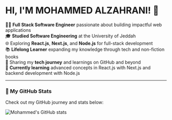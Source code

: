# HI, I'M MOHAMMED ALZAHRANI! 👋



👩‍💻 **Full Stack Software Engineer** passionate about building impactful web applications  
🎓 **Studied Software Engineering** at the University of Jeddah  
🌐 Exploring **React.js**, **Next.js**, and **Node.js** for full-stack development  
📚 **Lifelong Learner** expanding my knowledge through tech and non-fiction books  
🎥 Sharing my **tech journey** and learnings on GitHub and beyond  
🌱 **Currently learning** advanced concepts in React.js with Next.js and backend development with Node.js

---

### 🚀 My GitHub Stats

Check out my GitHub journey and stats below:

![Mohammed's GitHub stats](https://github-readme-stats.vercel.app/api?username=max-engineering-x&show_icons=true&hide_title=true&count_private=true&hide=prs&theme=radical)
